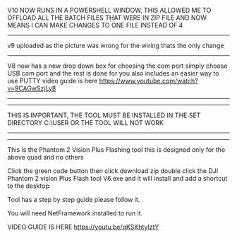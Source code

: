 V10 NOW RUNS IN A POWERSHELL WINDOW, THIS ALLOWED ME TO 
OFFLOAD ALL THE BATCH FILES THAT WERE IN ZIP FILE AND NOW
MEANS I CAN MAKE CHANGES TO ONE FILE INSTEAD OF 4
**********************************************************************************




v9 uploaded as the picture was wrong for the wiring thats
the only change
*********************************************************

V8 now has a new drop down box for choosing the com port
simply choose USB com port and the rest is done for you
also includes an easier way to use PUTTY
video guide is here https://www.youtube.com/watch?v=9CAGwSzjLy8
*************************************************************
************************************************************
THIS IS IMPORTANT, THE TOOL MUST BE INSTALLED IN THE SET
DIRECTORY C:\USER OR THE TOOL WILL NOT WORK
************************************************************
************************************************************

This is the Phantom 2 Vision Plus Flashing tool
this is designed only for the above quad and no others

Click the green code button then click download zip
double click the DJI Phantom 2 vision Plus Flash tool V6.exe
and it will install and add a shortcut to the desktop

Tool has a step by step guide please follow it.

You will need NetFramework installed to run it.

VIDEO GUIDE IS HERE https://youtu.be/qKSKhtyIztY


